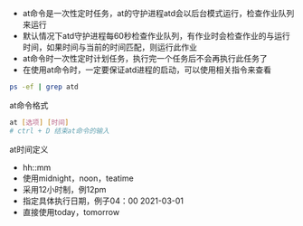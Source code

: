  - at命令是一次性定时任务，at的守护进程atd会以后台模式运行，检查作业队列来运行
 - 默认情况下atd守护进程每60秒检查作业队列，有作业时会检查作业的与运行时间，如果时间与当前的时间匹配，则运行此作业
 - at命令时一次性定时计划任务，执行完一个任务后不会再执行此任务了
 - 在使用at命令时，一定要保证atd进程的启动，可以使用相关指令来查看 
```bash
ps -ef | grep atd
```

at命令格式

```bash
at [选项] [时间]
# ctrl + D 结束at命令的输入
```

at时间定义
- hh::mm
- 使用midnight，noon，teatime
- 采用12小时制，例12pm
- 指定具体执行日期，例子04：00 2021-03-01
- 直接使用today，tomorrow